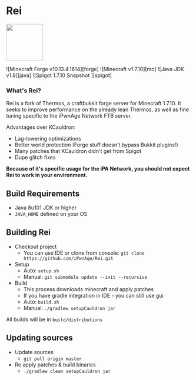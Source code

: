 # Rei

<img src="http://i.imgur.com/4JoNdAe.png" height="100px">


![Minecraft Forge v10.13.4.1614][forge]
![Minecraft v1.7.10][mc]
![Java JDK v1.8][java]
![Spigot 1.7.10 Snapshot ][spigot]

### What's Rei?
Rei is a fork of Thermos, a craftbukkit forge server for Minecraft 1.7.10. It seeks to improve performance on the already lean Thermos, as well as fine tuning specific to the iPwnAge Network FTB server. 

Advantages over KCauldron:
+ Lag-lowering optimizations
+ Better world protection (Forge stuff doesn't bypass Bukkit plugins!)
+ Many patches that KCauldron didn't get from Spigot
+ Dupe glitch fixes

**Because of it's specific usage for the iPA Network, you should not expect Rei to work in your environment.**


## Build Requirements
* Java 8u101 JDK or higher
* `JAVA_HOME` defined on your OS

## Building Rei
* Checkout project
  * You can use IDE or clone from console:
  `git clone https://github.com/iPwnAge/Rei.git`
* Setup
  * Auto: `setup.sh`
  * Manual:
  `git submodule update --init --recursive`
* Build
  * This process downloads minecraft and apply patches
  * If you have gradle integration in IDE - you can still use gui
  * Auto: `build.sh`
  * Manual:
  `./gradlew setupCauldron jar`

All builds will be in `build/distributions`
  
## Updating sources
* Update sources
  * `git pull origin master`
* Re apply patches & build binaries
  * `./gradlew clean setupCauldron jar`
